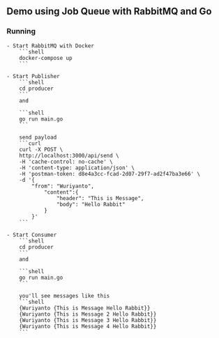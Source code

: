 ## Demo using Job Queue with RabbitMQ and Go

### Running

    - Start RabbitMQ with Docker
        ```shell
        docker-compose up
        ```

    - Start Publisher
        ```shell
        cd producer
        ```
        and

        ```shell
        go run main.go
        ```
    
        send payload
        ```curl
        curl -X POST \
        http://localhost:3000/api/send \
        -H 'cache-control: no-cache' \
        -H 'content-type: application/json' \
        -H 'postman-token: d8e4a3cc-fcad-2d07-29f7-ad2f47ba3e66' \
        -d '{
            "from": "Wuriyanto",
                "content":{
                    "header": "This is Message",
                    "body": "Hello Rabbit"
                }
            }'
        ```

    - Start Consumer
        ```shell
        cd producer
        ```
        and

        ```shell
        go run main.go
        ```

        you'll see messages like this
        ```shell
        {Wuriyanto {This is Message Hello Rabbit}}
        {Wuriyanto {This is Message 2 Hello Rabbit}}
        {Wuriyanto {This is Message 3 Hello Rabbit}}
        {Wuriyanto {This is Message 4 Hello Rabbit}}
        ```